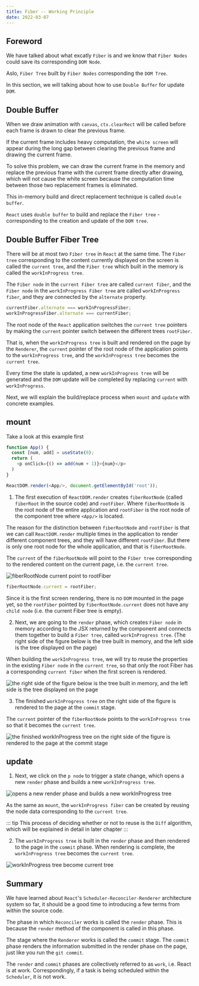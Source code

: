 ```yaml
---
title: Fiber -- Working Principle
date: 2022-03-07
---
```


## Foreword

We have talked about what excatly `Fiber` is and we know that `Fiber Nodes` could save its corresponding `DOM Node`.

Aslo, `Fiber Tree` built by `Fiber Nodes` corresponding the `DOM Tree`.

In this section, we will talking about how to use `Double Buffer` for update `DOM`.

## Double Buffer

When we draw animation with `canvas`, `ctx.clearRect` will be called before each frame is drawn to clear the previous frame.

If the current frame includes heavy computation, the `white screen` will appear during the long gap between clearing the previous frame and drawing the current frame.

To solve this problem, we can draw the current frame in the memory and replace the previous frame with the current frame directly after drawing, which will not cause the white screen because the computation time between those two replacement frames is eliminated.

This in-memory build and direct replacement technique is called `double buffer`.

`React` uses `double buffer` to build and replace the `Fiber tree` - corresponding to the creation and update of the `DOM tree`.

## Double Buffer Fiber Tree

There will be at most two `Fiber tree` in `React` at the same time. The `Fiber tree` corresponding to the content currently displayed on the screen is called the `current tree`, and the `Fiber tree` which built in the memory is called the `workInProgress tree`.

The `Fiber node` in the `current Fiber tree` are called `current fiber`, and the `Fiber node` in the `workInProgress Fiber tree` are called `workInProgress fiber`, and they are connected by the `alternate` property.

```js
currentFiber.alternate === workInProgressFiber;
workInProgressFiber.alternate === currentFiber;
```

The root node of the `React` application switches the `current tree` pointers by making the `current` pointer switch between the different trees `rootFiber`.

That is, when the `workInProgress tree` is built and rendered on the page by the `Renderer`, the `current` pointer of the root node of the application points to the `workInProgress tree`, and the `workInProgress tree` becomes the `current tree`.

Every time the state is updated, a new `workInProgress tree` will be generated and the `DOM` update will be completed by replacing `current` with `workInProgress`.

Next, we will explain the build/replace process when `mount` and `update` with concrete examples.

## mount

Take a look at this example first 

```js
function App() {
  const [num, add] = useState(0);
  return (
    <p onClick={() => add(num + 1)}>{num}</p>
  )
}

ReactDOM.render(<App/>, document.getElementById('root'));
```

1. The first execution of `ReactDOM.render` creates `fiberRootNode` (called `fiberRoot` in the source code) and `rootFiber`. Where `fiberRootNode` is the root node of the entire application and `rootFiber` is the root node of the component tree where `<App/>` is located.

The reason for the distinction between `fiberRootNode` and `rootFiber` is that we can call `ReactDOM.render` multiple times in the application to render different component trees, and they will have different `rootFiber`. But there is only one root node for the whole application, and that is `fiberRootNode`.

The `current` of the `fiberRootNode` will point to the `Fiber tree` corresponding to the rendered content on the current page, i.e. the `current tree`.

![fiberRootNode current point to rootFiber ](../../images/fiberworking1.png)

```js
fiberRootNode.current = rootFiber;
```

Since it is the first screen rendering, there is no `DOM` mounted in the page yet, so the `rootFiber` pointed by `fiberRootNode.current` does not have any `child node` (i.e. the current Fiber tree is empty).

2. Next, we are going to the `render` phase, which creates `Fiber node` in memory according to the JSX returned by the component and connects them together to build a `Fiber tree`, called `workInProgress tree`. (The right side of the figure below is the tree built in memory, and the left side is the tree displayed on the page)

When building the `workInProgress tree`, we will try to reuse the properties in the existing `Fiber node` in the `current tree`, so that only the root Fiber has a corresponding `current fiber` when the first screen is rendered.

![the right side of the figure below is the tree built in memory, and the left side is the tree displayed on the page](../../images/fiberworking2.png)

3. The finished `workInProgress tree` on the right side of the figure is rendered to the page at the `commit` stage.
   
The `current` pointer of the `fiberRootNode` points to the `workInProgress tree` so that it becomes the `current tree`.

![the finished workInProgress tree on the right side of the figure is rendered to the page at the commit stage](../../images/fiberworking3.png)

## update

1. Next, we click on the `p node` to trigger a state change, which opens a new `render` phase and builds a new `workInProgress tree`.

![opens a new render phase and builds a new workInProgress tree](../../images/fiberworking4.png)

As the same as `mount`, the `workInProgress fiber` can be created by reusing the node data corresponding to the `current tree`.

::: tip
This process of deciding whether or not to reuse is the `Diff` algorithm, which will be explained in detail in later chapter
:::

2. The `workInProgress tree` is built in the `render` phase and then rendered to the page in the `commit` phase. When rendering is complete, the `workInProgress tree` becomes the `current tree`.

![workInProgress tree become current tree](../../images/fiberworking5.png)

## Summary

We have learned about `React`'s `Scheduler-Reconciler-Renderer` architecture system so far, it should be a good time to introducing a few terms from within the source code.

The phase in which `Reconciler` works is called the `render` phase. This is because the `render` method of the component is called in this phase.

The stage where the `Renderer` works is called the `commit` stage. The `commit` phase renders the information submitted in the render phase on the page, just like you run the `git commit`.

The `render` and `commit` phases are collectively referred to as `work`, i.e. React is at work. Correspondingly, if a task is being scheduled within the `Scheduler`, it is not work.
